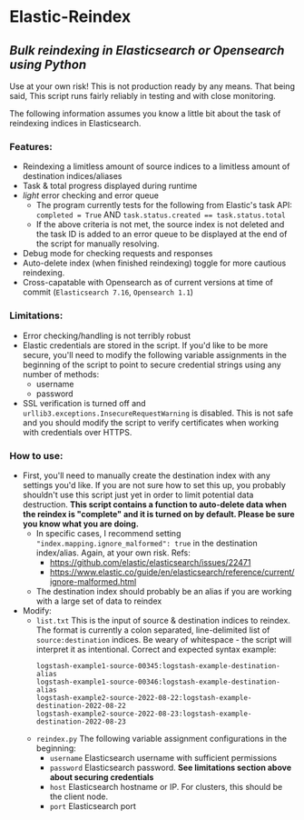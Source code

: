 # Elastic-Reindex
## _Bulk reindexing in Elasticsearch or Opensearch using Python_

Use at your own risk! This is not production ready by any means. 
That being said, This script runs fairly reliably in testing and with close monitoring.

The following information assumes you know a little bit about the task of reindexing indices in Elasticsearch.

### Features:
* Reindexing a limitless amount of source indices to a limitless amount of destination indices/aliases
* Task & total progress displayed during runtime
* *light* error checking and error queue
    * The program currently tests for the following from Elastic's task API: `completed = True` AND `task.status.created == task.status.total`
    * If the above criteria is not met, the source index is not deleted and the task ID is added to an error queue to be displayed at the end of the script for manually resolving.
* Debug mode for checking requests and responses
* Auto-delete index (when finished reindexing) toggle for more cautious reindexing.
* Cross-capatable with Opensearch as of current versions at time of commit (`Elasticsearch 7.16`, `Opensearch 1.1`)

### Limitations:
* Error checking/handling is not terribly robust
* Elastic credentials are stored in the script. If you'd like to be more secure, you'll need to modify the following variable assignments in the beginning of the script to point to secure credential strings using any number of methods:
    * username
    * password
* SSL verification is turned off and `urllib3.exceptions.InsecureRequestWarning` is disabled. This is not safe and you should modify the script to verify certificates when working with credentials over HTTPS.

### How to use:
* First, you'll need to manually create the destination index with any settings you'd like. If you are not sure how to set this up, you probably shouldn't use this script just yet in order to limit potential data destruction. **This script contains a function to auto-delete data when the reindex is "complete" and it is turned on by default. Please be sure you know what you are doing.**
    * In specific cases, I recommend setting `"index.mapping.ignore_malformed": true` in the destination index/alias. Again, at your own risk. Refs:
        * https://github.com/elastic/elasticsearch/issues/22471
        * https://www.elastic.co/guide/en/elasticsearch/reference/current/ignore-malformed.html
    * The destination index should probably be an alias if you are working with a large set of data to reindex
* Modify:
    * `list.txt` This is the input of source & destination indices to reindex. The format is currently a colon separated, line-delimited list of `source:destination` indices. Be weary of whitespace - the script will interpret it as intentional. Correct and expected syntax example:
        ```
        logstash-example1-source-00345:logstash-example-destination-alias
        logstash-example1-source-00346:logstash-example-destination-alias
        logstash-example2-source-2022-08-22:logstash-example-destination-2022-08-22
        logstash-example2-source-2022-08-23:logstash-example-destination-2022-08-23
        ```
    * `reindex.py` The following variable assignment configurations in the beginning:
        * `username` Elasticsearch username with sufficient permissions
        * `password` Elasticsearch password. **See limitations section above about securing credentials**
        * `host` Elasticsearch hostname or IP. For clusters, this should be the client node.
        * `port` Elasticsearch port
